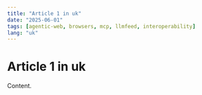 ```yaml
---
title: "Article 1 in uk"
date: "2025-06-01"
tags: [agentic-web, browsers, mcp, llmfeed, interoperability]
lang: "uk"
---
```


# Article 1 in uk

Content.

